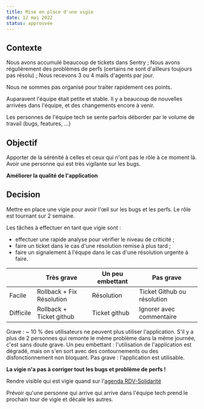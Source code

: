 ```yaml
---
title: Mise en place d'une vigie
date: 12 mai 2022
status: approuvée
---
```


## Contexte

Nous avons accumulé beaucoup de tickets dans Sentry ;
Nous avons régulièrement des problèmes de perfs (certains ne sont d'ailleurs toujours pas résolu) ;
Nous recevons 3 ou 4 mails d'agents par jour.

Nous ne sommes pas organisé pour traiter rapidement ces points.

Auparavent l'équipe était petite et stable. Il y a beaucoup de nouvelles arrivées dans l'équipe, et des changements encore à venir.

Les personnes de l'équipe tech se sente parfois déborder par le volume de travail (bugs, features, ...)

## Objectif

Apporter de la sérénité à celles et ceux qui n'ont pas le rôle à ce moment là.
Avoir une personne qui est très vigilante sur les bugs.

**Améliorer la qualité de l'application**

## Decision

Mettre en place une vigie pour avoir l'œil sur les bugs et les perfs.
Le rôle est tournant sur 2 semaine.

Les tâches à effectuer en tant que vigie sont :
- effectuer une rapide analyse pour vérifier le niveau de criticité ;
- faire un ticket dans le cas d'une résolution remise à plus tard ;
- faire un signalement à l'équpe dans le cas d'une résolution urgente à faire.

| | Très grave | Un peu embettant | Pas grave |
| - | ---------- | ---------------- | --------- |
| Facile | Rollback + Fix Résolution | Résolution | Ticket Github ou résolution |
| Difficile | Rollback + Ticket github |  Ticket github | Ignorer avec commentaire |

Grave : ~ 10 % des utilisateurs ne peuvent plus utiliser l'application. S'il y a plus de 2 personnes qui remonte le même problème dans la même journée, c'est sans doute grave.
Un peu embettant : l'utilisation de l'application est dégradé, mais on s'en sort avec des contournements ou des disfonctionnement non bloquant.
Pas grave : l'application est utilisable.

**La vigie n'a pas à corriger tout les bugs et problème de perfs !**

Rendre visible qui est vigie quand sur l'[agenda RDV-Solidarité](https://cloud.rdv-solidarites.fr/index.php/apps/calendar/p/5oC3oimECzNZGten)

Prévoir qu'une personne qui arrive qui arrive dans l'équipe tech prend le prochain tour de vigie et décale les autres.

